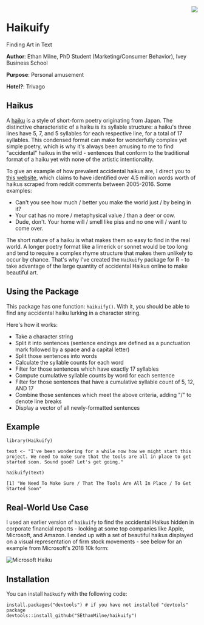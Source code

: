 <img align="right" src="https://user-images.githubusercontent.com/83033161/119237203-a9a20700-bb09-11eb-9b58-8eeae1c87fa1.png"> 

# Haikuify
Finding Art in Text

**Author**: Ethan Milne, PhD Student (Marketing/Consumer Behavior), Ivey Business School

**Purpose**: Personal amusement

**Hotel?**: Trivago




## Haikus

A [haiku](https://en.wikipedia.org/wiki/Haiku) is a style of short-form poetry originating from Japan. The distinctive characteristic of a haiku is its syllable structure: a haiku's three lines have 5, 7, and 5 syllables for each respective line, for a total of 17 syllables. This condensed format can make for wonderfully complex yet simple poetry, which is why it's always been amusing to me to find "accidental" haikus in the wild - sentences that conform to the traditional format of a haiku yet with none of the artistic intentionality.

To give an example of how prevalent accidental haikus are, I direct you to [this website](https://haiku.somebullshit.net/1.html), which claims to have identified over 4.5 million words worth of haikus scraped from reddit comments between 2005-2016. Some examples:

* Can't you see how much / better you make the world just / by being in it?
* Your cat has no more / metaphysical value / than a deer or cow.
* Dude, don't. Your home will / smell like piss and no one will / want to come over.

The short nature of a haiku is what makes them so easy to find in the real world. A longer poetry format like a limerick or sonnet would be too long and tend to require a complex rhyme structure that makes them unlikely to occur by chance. That's why I've created the `Haikuify` package for R - to take advantage of the large quantity of accidental Haikus online to make beautiful art.

## Using the Package

This package has one function: `haikuify()`. With it, you should be able to find any accidental haiku lurking in a character string.

Here's how it works:
* Take a character string
* Split it into sentences (sentence endings are defined as a punctuation mark followed by a space and a capital letter)
* Split those sentences into words
* Calculate the syllable counts for each word
* Filter for those sentences which have exactly 17 syllables
* Compute cumulative syllable counts by word for each sentence
* Filter for those sentences that have a cumulative syllable count of 5, 12, AND 17
* Combine those sentences which meet the above criteria, adding "/" to denote line breaks
* Display a vector of all newly-formatted sentences


## Example
```{r}
library(Haikuify)

text <- "I've been wondering for a while now how we might start this project. We need to make sure that the tools are all in place to get started soon. Sound good? Let's get going."

haikuify(text)

[1] "We Need To Make Sure / That The Tools Are All In Place / To Get Started Soon"
```

## Real-World Use Case

I used an earlier version of `haikuify` to find the accidental Haikus hidden in corporate financial reports - looking at some top companies like Apple, Microsoft, and Amazon. I ended up with a set of beautiful haikus displayed on a visual representation of firm stock movements - see below for an example from Microsoft's 2018 10k form:

![Microsoft Haiku](https://user-images.githubusercontent.com/83033161/119236593-42368800-bb06-11eb-83e9-0c00352a4dac.png)

## Installation

You can install `haikuify` with the following code:

```{r}
install.packages("devtools") # if you have not installed "devtools" package
devtools::install_github("SEthanMilne/haikuify")
```
